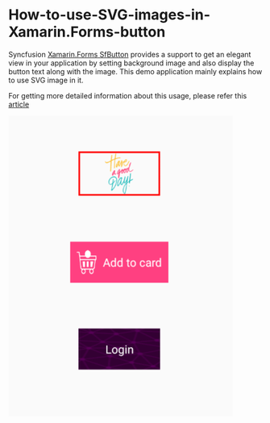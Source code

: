 # How-to-use-SVG-images-in-Xamarin.Forms-button
Syncfusion [Xamarin.Forms SfButton](https://help.syncfusion.com/cr/xamarin/Syncfusion.XForms.Buttons.SfButton.html?_ga=2.18801787.332677220.1613968311-1198088583.1613125055) provides a support to get an elegant view in your application by setting background image and also display the button text along with the image. This demo application mainly explains how to use SVG image in it.

For getting more detailed information about this usage, please refer this [article](https://www.syncfusion.com/kb/11682/?utm_medium=listing&utm_source=github-examples)

![](https://github.com/SyncfusionExamples/How-to-use-SVG-images-in-Xamarin.Forms-button/blob/master/output.png)
